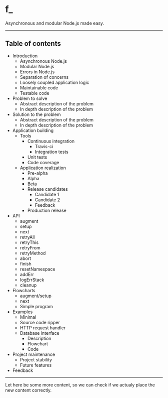 # f_

Asynchronous and modular Node.js made easy.


---

 
## Table of contents

<!--- TABLE_OF_CONTENTS -->

* Introduction
  - Asynchronous Node.js
  - Modular Node.js
  - Errors in Node.js
  - Separation of concerns
  - Loosely coupled application logic
  - Maintainable code
  - Testable code
* Problem to solve
  - Abstract description of the problem
  - In depth description of the problem
* Solution to the problem
  - Abstract description of the problem
  - In depth description of the problem
* Application building
  - Tools
    + Continuous integration
      * Travis-ci
      * Integration tests
    + Unit tests
    + Code coverage
  - Application realization
    + Pre-alpha
    + Alpha
    + Beta
    + Release candidates
      * Candidate 1
      * Candidate 2
      * Feedback
    + Production release
* API
  - augment
  - setup
  - next
  - retryAll
  - retryThis
  - retryFrom
  - retryMethod
  - abort
  - finish
  - resetNamespace
  - addErr
  - logErrStack
  - cleanup
* Flowcharts
  - augment/setup
  - next
  - Simple program
* Examples
  - Minimal
  - Source code ripper
  - HTTP request handler
  - Database interface
    + Description
    + Flowchart
    + Code
* Project maintenance
  - Project stability
  - Future features
* Feedback

<!--- /TABLE_OF_CONTENTS -->

---

<!--- CONTENT -->
<!--- /CONTENT -->


Let here be some more content, so we can check if we actualy place the new content correctly.
